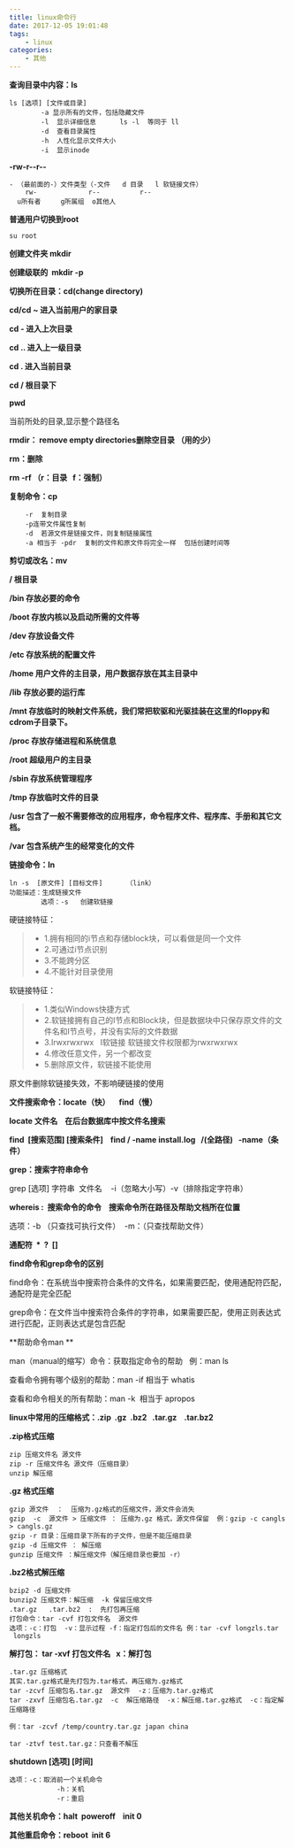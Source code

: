 ```yaml
---
title: linux命令行
date: 2017-12-05 19:01:48
tags:
	- linux
categories:
	- 其他
---
```


**查询目录中内容：ls**

```
ls [选项] [文件或目录]
        -a 显示所有的文件，包括隐藏文件
        -l  显示详细信息      ls -l  等同于 ll
        -d  查看目录属性
        -h  人性化显示文件大小
        -i  显示inode
```

**-rw-r--r--**

```
- （最前面的-）文件类型（-文件   d 目录   l 软链接文件）
    rw-             r--          r--
  u所有者     g所属组  o其他人
```

**普通用户切换到root**

```
su root
```

**创建文件夹 mkdir**

**创建级联的  mkdir -p**

**切换所在目录：cd(change directory)**

**cd/cd ~ 进入当前用户的家目录**

**cd - 进入上次目录**

**cd .. 进入上一级目录**

**cd . 进入当前目录**

**cd / 根目录下**

**pwd**

当前所处的目录,显示整个路径名

**rmdir： remove empty directories删除空目录 （用的少）**

**rm：删除**

**rm -rf （r：目录   f：强制）**

**复制命令：cp**

```
	-r  复制目录   
	-p连带文件属性复制
	-d  若源文件是链接文件，则复制链接属性   
	-a 相当于 -pdr  复制的文件和原文件将完全一样  包括创建时间等
```

**剪切或改名：mv**

**/ 根目录**

**/bin 存放必要的命令**

**/boot 存放内核以及启动所需的文件等**

**/dev 存放设备文件**

**/etc 存放系统的配置文件**

**/home 用户文件的主目录，用户数据存放在其主目录中**

**/lib 存放必要的运行库**

**/mnt 存放临时的映射文件系统，我们常把软驱和光驱挂装在这里的floppy和cdrom子目录下。**

**/proc 存放存储进程和系统信息**

**/root 超级用户的主目录**

**/sbin 存放系统管理程序**

**/tmp 存放临时文件的目录**

**/usr 包含了一般不需要修改的应用程序，命令程序文件、程序库、手册和其它文档。**

**/var 包含系统产生的经常变化的文件**

**链接命令：ln**

```
ln -s  [原文件] [目标文件]      （link）
功能描述：生成链接文件 
        选项：-s   创建软链接
```

硬链接特征：
> * 1.拥有相同的i节点和存储block块，可以看做是同一个文件
> * 2.可通过i节点识别
> * 3.不能跨分区
> * 4.不能针对目录使用

软链接特征：
> * 1.类似Windows快捷方式
> * 2.软链接拥有自己的I节点和Block块，但是数据块中只保存原文件的文件名和I节点号，并没有实际的文件数据
> * 3.Irwxrwxrwx   I软链接 软链接文件权限都为rwxrwxrwx
> * 4.修改任意文件，另一个都改变
> * 5.删除原文件，软链接不能使用

原文件删除软链接失效，不影响硬链接的使用

**文件搜索命令：locate（快）     find（慢）**

**locate 文件名    在后台数据库中按文件名搜索**

**find  [搜索范围] [搜索条件]    find / -name install.log   /(全路径)   -name（条件）**

**grep：搜索字符串命令**

grep [选项] 字符串  文件名    -i（忽略大小写）-v（排除指定字符串）

**whereis :  搜索命令的命令    搜索命令所在路径及帮助文档所在位置**

选项：-b （只查找可执行文件）  -m：（只查找帮助文件）

**通配符  *  ?  []**

**find命令和grep命令的区别**

find命令：在系统当中搜索符合条件的文件名，如果需要匹配，使用通配符匹配，通配符是完全匹配

grep命令：在文件当中搜索符合条件的字符串，如果需要匹配，使用正则表达式进行匹配，正则表达式是包含匹配

**帮助命令man **

man（manual的缩写）命令：获取指定命令的帮助   例：man ls

查看命令拥有哪个级别的帮助：man -if 相当于 whatis

查看和命令相关的所有帮助：man -k  相当于 apropos

**linux中常用的压缩格式：.zip  .gz  .bz2   .tar.gz    .tar.bz2**

**.zip格式压缩**

```
zip 压缩文件名 源文件
zip -r 压缩文件名 源文件（压缩目录）
unzip 解压缩
```

**.gz 格式压缩**

```
gzip 源文件  ：  压缩为.gz格式的压缩文件，源文件会消失
gzip  -c  源文件 > 压缩文件 ： 压缩为.gz 格式，源文件保留  例：gzip -c cangls > cangls.gz
gzip -r 目录：压缩目录下所有的子文件，但是不能压缩目录
gzip -d 压缩文件 ： 解压缩
gunzip 压缩文件 ：解压缩文件（解压缩目录也要加 -r）
```

**.bz2格式解压缩**

```
bzip2 -d 压缩文件
bunzip2 压缩文件：解压缩  -k 保留压缩文件
.tar.gz   .tar.bz2  :  先打包再压缩
打包命令：tar -cvf 打包文件名  源文件
选项：-c：打包  -v：显示过程 -f：指定打包后的文件名 例：tar -cvf longzls.tar  longzls
```

**解打包： tar -xvf 打包文件名   x：解打包**

```
.tar.gz 压缩格式
其实.tar.gz格式是先打包为.tar格式，再压缩为.gz格式
tar -zcvf 压缩包名.tar.gz  源文件  -z：压缩为.tar.gz格式
tar -zxvf 压缩包名.tar.gz  -c  解压缩路径  -x：解压缩.tar.gz格式  -c：指定解压缩路径

例：tar -zcvf /temp/country.tar.gz japan china 

tar -ztvf test.tar.gz：只查看不解压
```

**shutdown [选项] [时间]**

```
选项：-c：取消前一个关机命令
            -h：关机
            -r：重启
```

**其他关机命令：halt  poweroff    init 0**

**其他重启命令：reboot  init 6**


